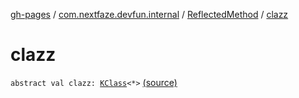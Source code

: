 [gh-pages](../../index.md) / [com.nextfaze.devfun.internal](../index.md) / [ReflectedMethod](index.md) / [clazz](./clazz.md)

# clazz

`abstract val clazz: `[`KClass`](https://kotlinlang.org/api/latest/jvm/stdlib/kotlin.reflect/-k-class/index.html)`<*>` [(source)](https://github.com/NextFaze/dev-fun/tree/master/devfun/src/main/java/com/nextfaze/devfun/internal/Reflected.kt#L42)